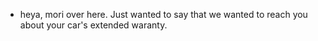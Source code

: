 - heya, mori over here. Just wanted to say that we wanted to reach you about your car's extended waranty.

<!---
mori6s/mori6s is a ✨ special ✨ repository because its `README.md` (this file) appears on your GitHub profile.
You can click the Preview link to take a look at your changes.
--->
